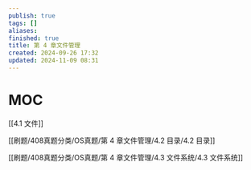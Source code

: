 ```yaml
---
publish: true
tags: []
aliases: 
finished: true
title: 第 4 章文件管理
created: 2024-09-26 17:32
updated: 2024-11-09 08:31
---
```


# MOC

[[4.1 文件]]

[[刷题/408真题分类/OS真题/第 4 章文件管理/4.2 目录/4.2 目录]]

[[刷题/408真题分类/OS真题/第 4 章文件管理/4.3 文件系统/4.3 文件系统]]